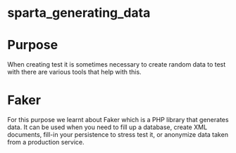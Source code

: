 # sparta_generating_data

# Purpose

When creating test it is sometimes necessary to create random data to test with there are various tools that help with this.

# Faker

For this purpose we learnt about Faker which is a PHP library that generates data.
It can be used when you need to fill up a database, create XML documents, fill-in your persistence to stress test it, or anonymize data taken from a production service.

